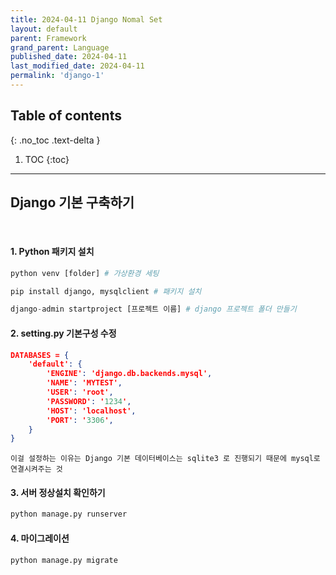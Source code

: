 ```yaml
---
title: 2024-04-11 Django Nomal Set
layout: default
parent: Framework
grand_parent: Language
published_date: 2024-04-11
last_modified_date: 2024-04-11
permalink: 'django-1'
---
```

## Table of contents
{: .no_toc .text-delta }

1. TOC
{:toc}
---
## Django 기본 구축하기
<br>

#### 1. Python 패키지 설치
```python
python venv [folder] # 가상환경 세팅

pip install django, mysqlclient # 패키지 설치

django-admin startproject [프로젝트 이름] # django 프로젝트 폴더 만들기
```

#### 2. setting.py 기본구성 수정

```json
DATABASES = {
    'default': {
        'ENGINE': 'django.db.backends.mysql',
        'NAME': 'MYTEST',
        'USER': 'root',
        'PASSWORD': '1234',
        'HOST': 'localhost',
        'PORT': '3306',
    }
}
```

`이걸 설정하는 이유는 Django 기본 데이터베이스는 sqlite3 로 진행되기 때문에 mysql로 연결시켜주는 것`

#### 3. 서버 정상설치 확인하기
```python 
python manage.py runserver
```

#### 4. 마이그레이션
```python
python manage.py migrate
```
